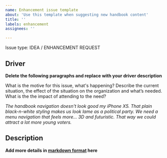 ```yaml
---
name: Enhancement issue template
about: 'Use this template when suggesting new handbook content'
title: ''
labels: enhancement
assignees: ''

---
```


Issue type: IDEA / ENHANCEMENT REQUEST

## Driver

**Delete the following paragraphs and replace with your driver description**

What is the motive for this issue, what's happening? Describe the current situation, the effect of the situation on the organization and what’s needed. What is the the impact of attending to the need?

*The handbook navigation doesn't look good my iPhone X5. That plain black-n-white styling makes us look lame as a political party. We need a menu navigation that feels more… 3D and futuristic. That way we could attract a lot more young voters.*

## Description

**Add more details in [markdown format](https://guides.github.com/features/mastering-markdown/) here**
